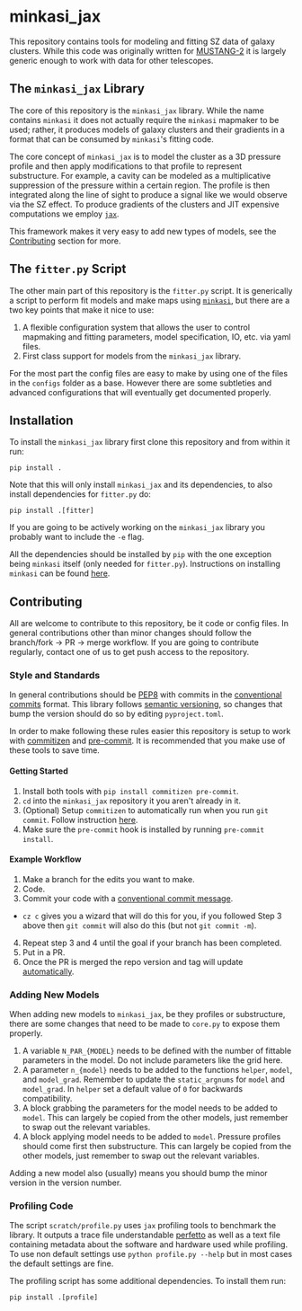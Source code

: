 # minkasi_jax

This repository contains tools for modeling and fitting SZ data of galaxy clusters.
While this code was originally written for [MUSTANG-2](https://greenbankobservatory.org/science/gbt-observers/mustang-2/) it is largely generic enough to work with data for other telescopes.

## The `minkasi_jax` Library

The core of this repository is the `minkasi_jax` library.
While the name contains `minkasi` it does not actually require the `minkasi` mapmaker to be used;
rather, it produces models of galaxy clusters and their gradients in a format that can be consumed by `minkasi`'s fitting code.

The core concept of `minkasi_jax` is to model the cluster as a 3D pressure profile and then apply modifications to that profile to represent substructure.
For example, a cavity can be modeled as a multiplicative suppression of the pressure within a certain region.
The profile is then integrated along the line of sight to produce a signal like we would observe via the SZ effect.
To produce gradients of the clusters and JIT expensive computations we employ [`jax`](https://github.com/google/jax).

This framework makes it very easy to add new types of models, see the [Contributing](#contributing) section for more.

## The `fitter.py` Script

The other main part of this repository is the `fitter.py` script.
It is generically a script to perform fit models and make maps using [`minkasi`](https://github.com/sievers/minkasi),
but there are a two key points that make it nice to use:

1. A flexible configuration system that allows the user to control mapmaking and fitting parameters, model specification, IO, etc. via yaml files.
2. First class support for models from the `minkasi_jax` library.

For the most part the config files are easy to make by using one of the files in the `configs` folder as a base.
However there are some subtleties and advanced configurations that will eventually get documented properly.

## Installation

To install the `minkasi_jax` library first clone this repository and from within it run:
```
pip install .
```
Note that this will only install `minkasi_jax` and its dependencies,
to also install dependencies for `fitter.py` do:
```
pip install .[fitter]
```
If you are going to be actively working on the `minkasi_jax` library you probably want to include the `-e` flag.

All the dependencies should be installed by `pip` with the one exception being `minkasi` itself (only needed for `fitter.py`).
Instructions on installing `minkasi` can be found [here](https://github.com/sievers/minkasi#installation).

## Contributing

All are welcome to contribute to this repository, be it code or config files.
In general contributions other than minor changes should follow the branch/fork -> PR -> merge workflow.
If you are going to contribute regularly, contact one of us to get push access to the repository.

### Style and Standards
In general contributions should be [PEP8](https://peps.python.org/pep-0008/) with commits in the [conventional commits](https://www.conventionalcommits.org/en/v1.0.0/) format.
This library follows [semantic versioning](https://semver.org/), so changes that bump the version should do so by editing `pyproject.toml`.

In order to make following these rules easier this repository is setup to work with [commitizen](https://commitizen-tools.github.io/commitizen/) and [pre-commit](https://pre-commit.com/).
It is recommended that you make use of these tools to save time.

#### Getting Started
1. Install both tools with `pip install commitizen pre-commit`.
2. `cd` into the `minkasi_jax` repository it you aren't already in it.
3. (Optional) Setup `commitizen` to automatically run when you run `git commit`. Follow instruction [here](https://commitizen-tools.github.io/commitizen/tutorials/auto_prepare_commit_message/).
4. Make sure the `pre-commit` hook is installed by running `pre-commit install`.

#### Example Workflow
1. Make a branch for the edits you want to make.
2. Code.
3. Commit your code with a [conventional commit message](https://www.conventionalcommits.org/en/v1.0.0/#summary).
  * `cz c` gives you a wizard that will do this for you, if you followed Step 3 above then `git commit` will also do this (but not `git commit -m`).
4. Repeat step 3 and 4 until the goal if your branch has been completed.
5. Put in a PR.
5. Once the PR is merged the repo version and tag will update [automatically](https://commitizen-tools.github.io/commitizen/tutorials/github_actions/).

### Adding New Models 

When adding new models to `minkasi_jax`, be they profiles or substructure, there are some changes that need to be made to `core.py` to expose them properly.

1. A variable `N_PAR_{MODEL}` needs to be defined with the number of fittable parameters in the model. Do not include parameters like the grid here.
2. A parameter `n_{model}` needs to be added to the functions `helper`, `model`, and `model_grad`. Remember to update the `static_argnums` for `model` and `model_grad`. In `helper` set a default value of `0` for backwards compatibility.
3. A block grabbing the parameters for the model needs to be added to `model`. This can largely be copied from the other models, just remember to swap out the relevant variables.
4. A block applying model needs to be added to `model`. Pressure profiles should come first then substructure. This can largely be copied from the other models, just remember to swap out the relevant variables.

Adding a new model also (usually) means you should bump the minor version in the version number.

### Profiling Code

The script `scratch/profile.py` uses `jax` profiling tools to benchmark the library.
It outputs a trace file understandable [perfetto](https://ui.perfetto.dev/) as well as a text file containing
metadata about the software and hardware used while profiling.
To use non default settings use `python profile.py --help` but in most cases the default settings are fine.

The profiling script has some additional dependencies.
To install them run:
```
pip install .[profile]
```
